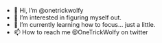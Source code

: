 - 👋 Hi, I’m @onetrickwolfy
- 👀 I’m interested in figuring myself out.
- 🌱 I’m currently learning how to focus... just a little.
- 📫 How to reach me @OneTrickWolfy on twitter

<!---
onetrickwolfy/onetrickwolfy is a ✨ special ✨ repository because its `README.md` (this file) appears on your GitHub profile.
You can click the Preview link to take a look at your changes.
--->
